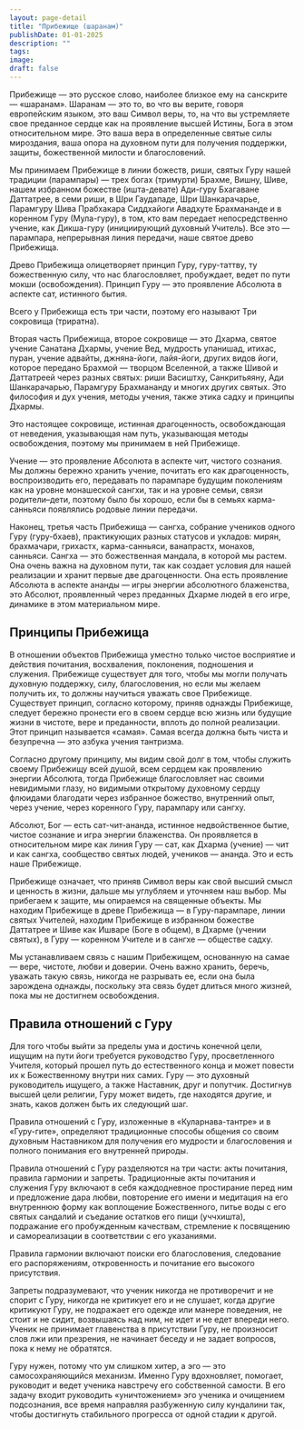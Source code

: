```yaml
---
layout: page-detail
title: "Прибежище (шаранам)"
publishDate: 01-01-2025
description: ""
tags:
image:
draft: false
---
```


 Прибежище — это русское слово, наиболее близкое ему на санскрите — «шаранам». Шаранам — это то, во что вы верите, говоря европейским языком, это ваш Символ веры, то, на что вы устремляете свое преданное сердце как на проявление высшей Истины, Бога в этом относительном мире. Это ваша вера в определенные святые силы мироздания, ваша опора на духовном пути для получения поддержки, защиты, божественной милости и благословений.

 Мы принимаем Прибежище в линии божеств, риши, святых Гуру нашей традиции (парампары) — трех богах (тримурти) Брахме, Вишну, Шиве, нашем избранном божестве (ишта-девате) Ади-гуру Бхагаване Даттатрее, в семи риши, в Шри Гаудападе, Шри Шанкарачарье, Парамгуру Шива Прабхакара Сиддхайоги Авадхуте Брахмананде и в коренном Гуру (Мула-гуру), в том, кто вам передает непосредственно учение, как Дикша-гуру (инициирующий духовный Учитель). Все это — парампара, непрерывная линия передачи, наше святое древо Прибежища.

 Древо Прибежища олицетворяет принцип Гуру, гуру-таттву, ту божественную силу, что нас благословляет, пробуждает, ведет по пути мокши (освобождения). Принцип Гуру — это проявление Абсолюта в аспекте сат, истинного бытия.

 Всего у Прибежища есть три части, поэтому его называют Три сокровища (триратна).

 Вторая часть Прибежища, второе сокровище — это Дхарма, святое учение Санатана Дхармы, учение Вед, мудрость упанишад, итихас, пуран, учение адвайты, джняна-йоги, лайя-йоги, других видов йоги, которое передано Брахмой — творцом Вселенной, а также Шивой и Даттатреей через разных святых: риши Васиштху, Санкритьяяну, Ади Шанкарачарью, Парамгуру Брахмананду и многих других святых. Это философия и дух учения, методы учения, также этика садху и принципы Дхармы.

 Это настоящее сокровище, истинная драгоценность, освобождающая от неведения, указывающая нам путь, указывающая методы освобождения, поэтому мы принимаем в ней Прибежище.

 Учение — это проявление Абсолюта в аспекте чит, чистого сознания. Мы должны бережно хранить учение, почитать его как драгоценность, воспроизводить его, передавать по парампаре будущим поколениям как на уровне монашеской сангхи, так и на уровне семьи, связи родители–дети, поэтому было бы хорошо, если бы в семьях карма-санньяси появлялись родовые линии передачи.

 Наконец, третья часть Прибежища — сангха, собрание учеников одного Гуру (гуру-бхаев), практикующих разных статусов и укладов: мирян, брахмачари, грихастх, карма-санньяси, ванапрастх, монахов, санньяси. Сангха — это божественная мандала, в которой мы растем. Она очень важна на духовном пути, так как создает условия для нашей реализации и хранит первые две драгоценности. Она есть проявление Абсолюта в аспекте ананды — игры энергии абсолютного блаженства, это Абсолют, проявленный через преданных Дхарме людей в его игре, динамике в этом материальном мире.

##  Принципы Прибежища
 В отношении объектов Прибежища уместно только чистое восприятие и действия почитания, восхваления, поклонения, подношения и служения. Прибежище существует для того, чтобы мы могли получать духовную поддержку, силу, благословения, но если мы желаем получить их, то должны научиться уважать свое Прибежище. Существует принцип, согласно которому, приняв однажды Прибежище, следует бережно пронести его в своем сердце всю жизнь или будущие жизни в чистоте, вере и преданности, вплоть до полной реализации. Этот принцип называется «самая». Самая всегда должна быть чиста и безупречна — это азбука учения тантризма.

 Согласно другому принципу, мы видим свой долг в том, чтобы служить своему Прибежищу всей душой, всем сердцем как проявлению энергии Абсолюта, тогда Прибежище благословляет нас своими невидимыми глазу, но видимыми открытому духовному сердцу флюидами благодати через избранное божество, внутренний опыт, через учение, через коренного Гуру, парампару или сангху.

 Абсолют, Бог — есть сат-чит-ананда, истинное недвойственное бытие, чистое сознание и игра энергии блаженства. Он проявляется в относительном мире как линия Гуру — сат, как Дхарма (учение) — чит и как сангха, сообщество святых людей, учеников — ананда. Это и есть наше Прибежище.

 Прибежище означает, что приняв Символ веры как свой высший смысл и ценность в жизни, дальше мы углубляем и уточняем наш выбор. Мы прибегаем к защите, мы опираемся на священные объекты. Мы находим Прибежище в древе Прибежища — в Гуру-парампаре, линии святых Учителей, находим Прибежище в избранном божестве Даттатрее и Шиве как Ишваре (Боге в общем), в Дхарме (учении святых), в Гуру — коренном Учителе и в сангхе — обществе садху.

 Мы устанавливаем связь с нашим Прибежищем, основанную на самае — вере, чистоте, любви и доверии. Очень важно хранить, беречь, уважать такую связь, никогда не разрывать ее, если она была зарождена однажды, поскольку эта связь будет длиться много жизней, пока мы не достигнем освобождения.

##  Правила отношений с Гуру
 Для того чтобы выйти за пределы ума и достичь конечной цели, ищущим на пути йоги требуется руководство Гуру, просветленного Учителя, который прошел путь до естественного конца и может повести их к Божественному внутри них самих. Гуру — это духовный руководитель ищущего, а также Наставник, друг и попутчик. Достигнув высшей цели религии, Гуру может видеть, где находятся другие, и знать, каков должен быть их следующий шаг.

 Правила отношений с Гуру, изложенные в «Куларнава-тантре» и в «Гуру-гите», определяют традиционные способы общения со своим духовным Наставником для получения его мудрости и благословения и полного понимания его внутренней природы.

 Правила отношений с Гуру разделяются на три части: акты почитания, правила гармонии и запреты. Традиционные акты почитания и служения Гуру включают в себя каждодневное простирание перед ним и предложение дара любви, повторение его имени и медитация на его внутреннюю форму как воплощение Божественного, питье воды с его святых сандалий и съедание остатков его пищи (уччхишта), подражание его пробужденным качествам, стремление к посвящению и самореализации в соответствии с его указаниями.

 Правила гармонии включают поиски его благословения, следование его распоряжениям, откровенность и почитание его высокого присутствия.

 Запреты подразумевают, что ученик никогда не противоречит и не спорит с Гуру, никогда не критикует его и не слушает, когда другие критикуют Гуру, не подражает его одежде или манере поведения, не стоит и не сидит, возвышаясь над ним, не идет и не едет впереди него. Ученик не принимает главенства в присутствии Гуру, не произносит слов лжи или презрения, не начинает беседу и не задает вопросов, пока к нему не обратятся.

 Гуру нужен, потому что ум слишком хитер, а эго — это самосохраняющийся механизм. Именно Гуру вдохновляет, помогает, руководит и ведет ученика навстречу его собственной самости. В его задачу входит руководить «уничтожением» эго ученика и очищением подсознания, все время направляя разбуженную силу кундалини так, чтобы достигнуть стабильного прогресса от одной стадии к другой.
  
  
